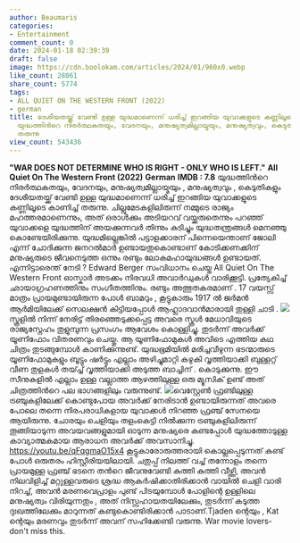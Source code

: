 ```yaml
---
author: Beaumaris
categories:
- Entertainment
comment_count: 0
date: 2024-01-18 02:39:39
draft: false
image: https://cdn.boolokam.com/articles/2024/01/960x0.webp
like_count: 28061
share_count: 5774
tags:
- ALL QUIET ON THE WESTERN FRONT (2022)
- german
title: ദേശീയതയ്ക്ക് വേണ്ടി ഉള്ള യുദ്ധമാണെന്ന് ധരിച്ച് ഇറങ്ങിയ യുവാക്കളുടെ കണ്ണിലൂടെ
  യുദ്ധത്തിൻറെ നിരർത്ഥകതയും, വേദനയും, മനുഷ്യത്വമില്ലായ്മയും, മനുഷ്യത്വവും, കെടുതികളും  കാണിച്ച്
  തരുന്നു
view_count: 543436
---
```


**"WAR DOES NOT DETERMINE WHO IS RIGHT - ONLY WHO IS LEFT."** **All Quiet On The Western Front (2022)** **German** **IMDB : 7.8** യുദ്ധത്തിൻറെ നിരർത്ഥകതയും, വേദനയും, മനുഷ്യത്വമില്ലായ്മയും , മനുഷ്യത്വവും , കെടുതികളും ദേശീയതയ്ക്ക് വേണ്ടി ഉള്ള യുദ്ധമാണെന്ന് ധരിച്ച് ഇറങ്ങിയ യുവാക്കളുടെ കണ്ണിലൂടെ കാണിച്ച് തരുന്നു. ചില്ലുമേടകളിലിരുന്ന് നമ്മുടെ രാജ്യം മഹത്തരമാണെന്നും, അത് ഒരാൾക്കും അടിയറവ് വയ്ക്കരുതെന്നും പറഞ്ഞ് യുവാക്കളെ യുദ്ധത്തിന് അയക്കുന്നവർ തിന്നും കുടിച്ചും യുദ്ധതന്ത്രങ്ങൾ മെനഞ്ഞു കൊണ്ടേയിരിക്കുന്നു. യുദ്ധമില്ലെങ്കിൽ പട്ടാളക്കാരന് പിന്നെയെന്താണ് ജോലി എന്ന് ചോദിക്കുന്ന ജനറൽമാർ ഉണ്ടായതുകൊണ്ടാണ് കോടിക്കണക്കിന് മനുഷ്യരുടെ ജീവനെടുത്ത ഒന്നും രണ്ടും ലോകമഹായുദ്ധങ്ങൾ ഉണ്ടായത്. എന്നിട്ടാരെന്ത് നേടി ? Edward Berger സംവിധാനം ചെയ്ത All Quiet On The Western Front ഓസ്കാർ അടക്കം നിരവധി അവാർഡുകൾ വാരിക്കൂട്ടി. പ്രത്യേകിച്ച് ഛായാഗ്രഹണത്തിനും സംഗീതത്തിനും. രണ്ടും അത്ഭുതകരമാണ് . 17 വയസ്സ് മാത്രം പ്രായമുണ്ടായിരുന്ന പോൾ ബാമറും , കൂട്ടുകാരും 1917 ൽ ജർമൻ ആർമിയിലേക്ക് സെലക്ഷൻ കിട്ടിയപ്പോൾ ആഹ്ലാദവാൻമാരായി തുള്ളി ചാടി . ![](https://cdn.boolokam.com/articles/2024/01/960x0.webp)സ്കൂളിൽ നിന്ന് നേരിട്ട് തിരഞ്ഞെടുക്കപ്പെട്ട അവരെ സ്കൂൾ മേധാവിയുടെ രാജ്യസ്നേഹം തുളുമ്പുന്ന പ്രസംഗം ആവേശം കൊള്ളിച്ചു. തുടർന്ന് അവർക്ക് യൂണിഫോം വിതരണവും ചെയ്തു. ആ യൂണിഫോമുകൾ അവിടെ എത്തിയ കഥ ചിത്രം തുടങ്ങുമ്പോൾ കാണിക്കുന്നുണ്ട്. യുദ്ധഭൂമിയിൽ മരിച്ചവീഴുന്ന ഭടന്മാരുടെ യൂണിഫോമുകളും ബൂട്ടും ഷർട്ടും എല്ലാം അഴിച്ചുമാറ്റി കഴുകി വൃത്തിയാക്കി ബുള്ളറ്റ് വീണ തുളകൾ തയ്ച്ച് വൃത്തിയാക്കി അടുത്ത ബാച്ചിന് . കൊടുക്കുന്നു. ഈ സീനുകളിൽ എല്ലാം ഉള്ള വല്ലാത്ത ആഴത്തിലുള്ള ഒരു മ്യൂസിക് ഉണ്ട് അത് ചിത്രത്തിൻറെ പല ഭാഗങ്ങളിലും വരുന്നുണ്ട്. ![](https://cdn.boolokam.com/articles/2024/01/fww.jpg)വെസ്റ്റേൺ ഫ്രണ്ടിലുള്ള ട്രഞ്ചുകളിലേക്ക് കൊണ്ടുപോയ അവർക്ക് നേരിടാൻ ഉണ്ടായിരുന്നത് അവരെ പോലെ തന്നെ നിരപരാധികളായ യുവാക്കൾ നിറഞ്ഞ ഫ്രഞ്ച് സേനയെ ആയിരുന്നു. ചോരയും ചെളിയും തളംകെട്ടി നിൽക്കുന്ന ട്രഞ്ചുകളിലിരുന്ന് തൂങ്ങിയാടുന്ന അവയവങ്ങളുമായി ഓടുന്ന മനുഷ്യരെ കണ്ടപ്പോൾ യുദ്ധത്തോടുള്ള കാവ്യാത്മകമായ ആരാധന അവർക്ക് അവസാനിച്ചു. https://youtu.be/qFqgmaO15x4 കൂട്ടുകാരോരുത്തരായി കൊല്ലപ്പെടുന്നത് കണ്ട് പോൾ ഒരുതരം ഹിസ്റ്റീരിയയിലായി. ചതുപ്പ് നിലത്ത് വച്ച് തന്നോളം തന്നെ പ്രായമുള്ള ഫ്രഞ്ച് ഭടനെ തൻറെ ജീവനുവേണ്ടി കുത്തി കുത്തി വീഴ്ത്തി, അവൻ നിലവിളിച്ച് മറ്റുള്ളവരുടെ ശ്രദ്ധ ആകർഷിക്കാതിരിക്കാൻ വായിൽ ചെളി വാരി നിറച്ച്, അവൻ മരണവെപ്രാളം പുണ്ട് പിടയുമ്പോൾ പോളിന്റെ ഉള്ളിലെ മനുഷ്യത്വം വിരിയുന്നതും , അത് നിസ്സഹായതയിലേക്കും, തുടർന്ന് കടുത്ത ദുഃഖത്തിലേക്കും മാറുന്നത് കണ്ടുകൊണ്ടിരിക്കാൻ പാടാണ്.Tjaden ന്റെയും , Kat ന്റെയും മരണവും തുടർന്ന് അവന് സഹിക്കേണ്ടി വരുന്നു. War movie lovers- don't miss this.